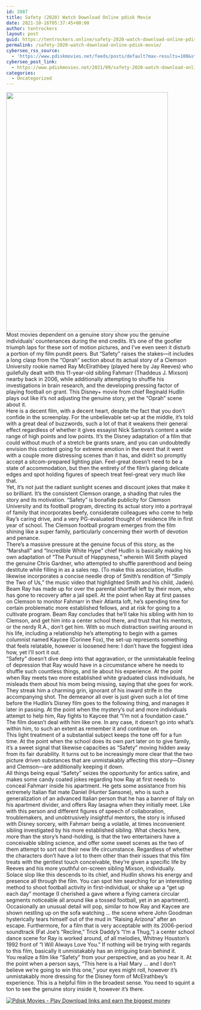 ```yaml
---
id: 2887
title: Safety (2020) Watch Download Online pdisk Movie
date: 2021-10-16T05:37:45+00:00
author: tentrockers
layout: post
guid: https://tentrockers.online/safety-2020-watch-download-online-pdisk-movie/
permalink: /safety-2020-watch-download-online-pdisk-movie/
cyberseo_rss_source:
  - 'https://www.pdiskmovies.net/feeds/posts/default?max-results=100&start-index=701'
cyberseo_post_link:
  - https://www.pdiskmovies.net/2021/09/safety-2020-watch-download-online-pdisk.html
categories:
  - Uncategorized
---
```

<div class="separator">
  <a href="https://1.bp.blogspot.com/-Mh13gQ11GhY/YS-pXm6H1jI/AAAAAAAAAkU/Bup9tzL_C7YnWJsaSCXkpkrKW0c2JbAmwCLcBGAsYHQ/s1482/Safety%2B%25282020%2529%2BWatch%2BDownload%2BOnline%2Bpdisk%2BMovie.jpg"><img loading="lazy" border="0" data-original-height="1482" data-original-width="1000" height="640" src="https://1.bp.blogspot.com/-Mh13gQ11GhY/YS-pXm6H1jI/AAAAAAAAAkU/Bup9tzL_C7YnWJsaSCXkpkrKW0c2JbAmwCLcBGAsYHQ/w432-h640/Safety%2B%25282020%2529%2BWatch%2BDownload%2BOnline%2Bpdisk%2BMovie.jpg" width="432" /></a>
</div>



<div>
  <div>
    <span>Most movies dependent on a genuine story show you the genuine individuals&#8217; countenances during the end credits. It&#8217;s one of the goofier triumph laps for these sort of motion pictures, and I&#8217;ve even seen it disturb a portion of my film pundit peers. But &#8220;Safety&#8221; raises the stakes—it includes a long clasp from the &#8220;Oprah&#8221; section about its actual story of a Clemson University rookie named Ray McElrathbey (played here by Jay Reeves) who guilefully dealt with this 11-year-old sibling Fahmarr (Thaddeus J. Mixson) nearby back in 2006, while additionally attempting to shuffle his investigations in brain research, and the developing pressing factor of playing football on grant. This Disney+ movie from chief Reginald Hudlin plays out like it&#8217;s not adjusting the genuine story, yet the &#8220;Oprah&#8221; scene about it.&nbsp;</span>
  </div>
  
  <div>
    <span>Here is a decent film, with a decent heart, despite the fact that you don&#8217;t confide in the screenplay. For the unbelievable set-up at the middle, it&#8217;s told with a great deal of buzzwords, such a lot of that it weakens their general effect regardless of whether it gives essayist Nick Santora&#8217;s content a wide range of high points and low points. It&#8217;s the Disney adaptation of a film that could without much of a stretch be grants snare, and you can undoubtedly envision this content going for extreme emotion in the event that it went with a couple more distressing scenes than it has, and didn&#8217;t so promptly accept a sitcom-prepared lighting plan. Feel-great doesn&#8217;t need to be a state of accommodation, but then the entirety of the film&#8217;s glaring delicate edges and spot holding figures of speech treat feel-great very much like that.&nbsp;</span>
  </div>
  
  <div>
    <span>Yet, it&#8217;s not just the radiant sunlight scenes and discount jokes that make it so brilliant. It&#8217;s the consistent Clemson orange, a shading that rules the story and its motivation. &#8220;Safety&#8221; is bonafide publicity for Clemson University and its football program, directing its actual story into a portrayal of family that incorporates beefy, considerate colleagues who come to help Ray&#8217;s caring drive, and a very PG-evaluated thought of residence life in first year of school. The Clemson football program emerges from the film shining like a super family, particularly concerning their worth of devotion and penance.&nbsp;</span>
  </div>
  
  <div>
    <span>There&#8217;s a massive pressure at the genuine focus of this story, as the &#8220;Marshall&#8221; and &#8220;Incredible White Hype&#8221; chief Hudlin is basically making his own adaptation of &#8220;The Pursuit of Happyness,&#8221; wherein Will Smith played the genuine Chris Gardner, who attempted to shuffle parenthood and being destitute while filling in as a sales rep. (To make this association, Hudlin likewise incorporates a concise needle drop of Smith&#8217;s rendition of &#8220;Simply the Two of Us,&#8221; the music video that highlighted Smith and his child, Jaden). Beam Ray has made up for over the parental shortfall left by their mom, who has gone to recovery after a jail spell. At the point when Ray at first passes on Clemson to monitor Fahmarr in their Atlanta loft, he&#8217;s spending time for certain problematic more established fellows, and at risk for going to a cultivate program. Beam Ray concludes that he&#8217;ll take his sibling with him to Clemson, and get him into a center school there, and trust that his mentors, or the nerdy R.A., don&#8217;t get him. With so much distraction swirling around in his life, including a relationship he&#8217;s attempting to begin with a games columnist named Kaycee (Corinee Fox), the set-up represents something that feels relatable, however is loosened here: I don&#8217;t have the foggiest idea how, yet I&#8217;ll sort it out.&nbsp;</span>
  </div>
  
  <div>
    <span>&#8220;Safety&#8221; doesn&#8217;t dive deep into that aggravation, or the unmistakable feeling of depression that Ray would have in a circumstance where he needs to shuffle such countless things, and lie about his experience. At the point when Ray meets two more established white graduated class individuals, he misleads them about his mom being missing, saying that she goes for work. They streak him a charming grin, ignorant of his inward strife in the accompanying shot. The demeanor all over is just given such a lot of time before the Hudlin&#8217;s Disney film goes to the following thing, and manages it later in passing. At the point when the mystery&#8217;s out and more individuals attempt to help him, Ray fights to Kaycee that &#8220;I&#8217;m not a foundation case.&#8221; The film doesn&#8217;t deal with him like one. In any case, it doesn&#8217;t go into what&#8217;s within him, to such an extent as remember it and continue on.&nbsp;</span>
  </div>
  
  <div>
    <span>This light treatment of a substantial subject keeps the tone off for a fun time. At the point when the school does its own part later on to give family, it&#8217;s a sweet signal that likewise capacities as &#8220;Safety&#8221; moving hidden away from its fair durability. It turns out to be increasingly more clear that the two picture driven substances that are unmistakably affecting this story—Disney and Clemson—are additionally keeping it down.&nbsp;</span>
  </div>
  
  <div>
    <span>All things being equal &#8220;Safety&#8221; seizes the opportunity for antics satire, and makes some candy coated jokes regarding how Ray at first needs to conceal Fahmarr inside his apartment. He gets some assistance from his extremely Italian flat mate Daniel (Hunter Sansone), who is such a generalization of an advanced Italian person that he has a banner of Italy on his apartment divider, and offers Ray lasagna when they initially meet. Like with this person and different figures of speech of collaboration, troublemakers, and unobtrusively insightful mentors, the story is infused with Disney sorcery, with Fahmarr being a volatile, at times inconvenient sibling investigated by his more established sibling. What checks here, more than the story&#8217;s hand-holding, is that the two entertainers have a conceivable sibling science, and offer some sweet scenes as the two of them attempt to sort out their new life circumstance. Regardless of whether the characters don&#8217;t have a lot to them other than their issues that this film treats with the gentlest touch conceivable, they&#8217;re given a specific life by Reeves and his more youthful on-screen sibling Mixson, individually.&nbsp;</span>
  </div>
  
  <div>
    <span>Solace slop like this descends to its chief, and Hudlin shows his energy and presence all through the film. You can spot him searching for an interesting method to shoot football activity in first-individual, or shake up a &#8220;get up each day&#8221; montage (I cherished a gave where a flying camera circular segments noticeable all around like a tossed football, yet in an apartment). Occasionally an unusual detail will pop, similar to how Ray and Kaycee are shown nestling up on the sofa watching &#8230; the scene where John Goodman hysterically tears himself out of the mud in &#8220;Raising Arizona&#8221; after an escape. Furthermore, for a film that is very acceptable with its 2006-period soundtrack (Fat Joe&#8217;s &#8220;Recline,&#8221; Trick Daddy&#8217;s &#8220;I&#8217;m a Thug,&#8221;) a center school dance scene for Ray is worked around, of all melodies, Whitney Houston&#8217;s 1992 front of &#8220;I Will Always Love You.&#8221; If nothing will be trying with regards to this film, basically it unmistakably has an intriguing brain behind it.&nbsp;</span>
  </div>
  
  <div>
    <span>You realize a film like &#8220;Safety&#8221; from your perspective, and as you hear it. At the point when a person says, &#8220;This here is a Hail Mary … and I don&#8217;t believe we&#8217;re going to win this one,&#8221; your eyes might roll, however it&#8217;s unmistakably more dressing for the Disney form of McElrathbey&#8217;s experience. This is a helpful film in the broadest sense. You need to squint a ton to see the genuine story inside it, however it&#8217;s there.</span>
  </div>
</div>

[![](https://1.bp.blogspot.com/-KJZYdQTn3nw/YS8VdIdXMyI/AAAAAAAAaw4/BR8dsGkpxw0T8C_4G4ALfMA7cP79KN3kwCLcBGAsYHQ/w400-h58/play_download_buttuons-removebg-preview.png "Pdisk Movies - Play Download links and earn the biggest money")](https://kofilink.com/1/bnYyanN0MDAyYzk1?dn=1)